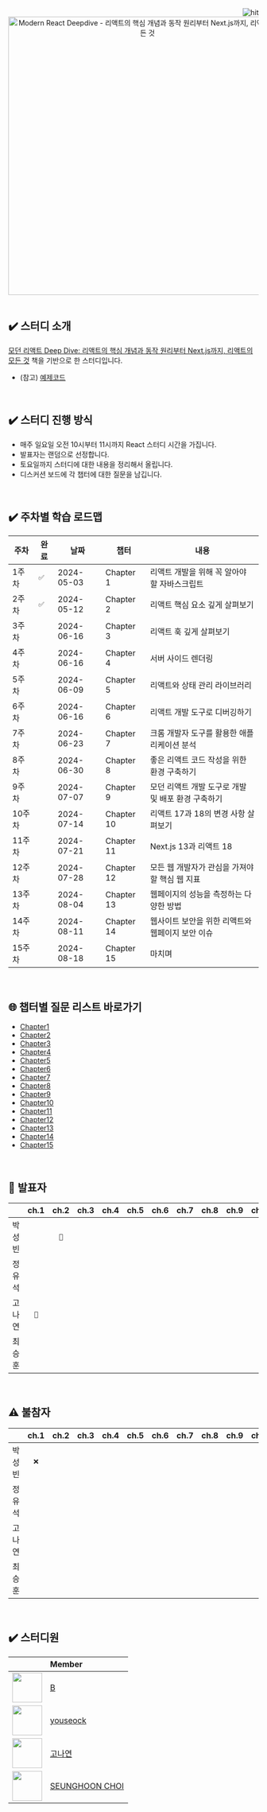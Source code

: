 <div align="right"> 
<img src="https://hits.seeyoufarm.com/api/count/incr/badge.svg?url=https%3A%2F%2Fgithub.com%2FScrutinize-React-Deep-Dive%2Fmodern-react-deepdive%2F&count_bg=%23232330&title_bg=%23555555&icon=&icon_color=%23E7E7E7&title=hits&edge_flat=false" alt="hit" />
</div>

<div align="center">
  <img width="560" height="auto" src="https://github.com/Scrutinize-React-Deep-Dive/modern-react-deepdive/assets/48350491/15433351-cb72-44f6-986a-a1638be43f07" alt="Modern React Deepdive - 리액트의 핵심 개념과 동작 원리부터 Next.js까지, 리액트의 모든 것"/>  
</div>

<br>

## ✔️ 스터디 소개

[모던 리액트 Deep Dive: 리액트의 핵심 개념과 동작 원리부터 Next.js까지, 리액트의 모든 것](https://wikibook.co.kr/react-deep-dive/) 책을 기반으로 한 스터디입니다.

- (참고) [예제코드](https://github.com/wikibook/react-deep-dive-example)

<br>

## ✔️ 스터디 진행 방식

- 매주 일요일 오전 10시부터 11시까지 React 스터디 시간을 가집니다.
- 발표자는 랜덤으로 선정합니다.
- 토요일까지 스터디에 대한 내용을 정리해서 올립니다.
- 디스커션 보드에 각 챕터에 대한 질문을 남깁니다.


<br>

## ✔️ 주차별 학습 로드맵

| 주차 | 완료 | 날짜       | 챕터        | 내용 | 
|------|----|------------|------------| --- |
| 1주차 | `✅`  | 2024-05-03 | Chapter 1  | 리액트 개발을 위해 꼭 알아야 할 자바스크립트 |
| 2주차 | `✅`  | 2024-05-12 | Chapter 2  | 리액트 핵심 요소 깊게 살펴보기 |
| 3주차 | ` `  | 2024-06-16 | Chapter 3  | 리액트 훅 깊게 살펴보기 |
| 4주차 | ` `  | 2024-06-16 | Chapter 4  | 서버 사이드 렌더링 |
| 5주차 | ` `  | 2024-06-09 | Chapter 5  | 리액트와 상태 관리 라이브러리 |
| 6주차 | ` `  | 2024-06-16 | Chapter 6  | 리액트 개발 도구로 디버깅하기 |
| 7주차 | ` `  | 2024-06-23 | Chapter 7  | 크롬 개발자 도구를 활용한 애플리케이션 분석 |
| 8주차 | ` `  | 2024-06-30 | Chapter 8  | 좋은 리액트 코드 작성을 위한 환경 구축하기 |
| 9주차 | ` `  | 2024-07-07 | Chapter 9  | 모던 리액트 개발 도구로 개발 및 배포 환경 구축하기 |
| 10주차 | ` ` | 2024-07-14 | Chapter 10 | 리액트 17과 18의 변경 사항 살펴보기 |
| 11주차 | ` ` | 2024-07-21 | Chapter 11 | Next.js 13과 리액트 18 |
| 12주차 | ` ` | 2024-07-28 | Chapter 12 | 모든 웹 개발자가 관심을 가져야 할 핵심 웹 지표 |
| 13주차 | ` ` | 2024-08-04 | Chapter 13 | 웹페이지의 성능을 측정하는 다양한 방법 |
| 14주차 | ` ` | 2024-08-11 | Chapter 14 | 웹사이트 보안을 위한 리액트와 웹페이지 보안 이슈 |
| 15주차 | ` ` | 2024-08-18 | Chapter 15 | 마치며 |

<br>

## 🌐 챕터별 질문 리스트 바로가기

- [Chapter1](https://github.com/Scrutinize-React-Deep-Dive/modern-react-deepdive/discussions/56)
- [Chapter2](https://...)
- [Chapter3](https://...)
- [Chapter4](https://...)
- [Chapter5](https://...)
- [Chapter6](https://...)
- [Chapter7](https://...)
- [Chapter8](https://...)
- [Chapter9](https://...)
- [Chapter10](https://...)
- [Chapter11](https://...)
- [Chapter12](https://...)
- [Chapter13](https://...)
- [Chapter14](https://...)
- [Chapter15](https://...)

<br>

## 🎤 발표자

|   | ch.1 | ch.2 | ch.3 | ch.4 | ch.5 | ch.6 | ch.7 | ch.8 | ch.9 | ch.10 | ch.11 | ch.12 |
|:---:|:---:| :---:| :---:| :---:| :---:| :---:| :---:| :---:| :---:| :---:| :---:| :---:|
| 박성빈 | ` ` | `🎤` | ` ` | ` ` | ` ` | ` ` | ` ` | ` ` | ` ` |  ` ` |  ` ` |  ` ` |
| 정유석 | ` ` | ` ` | ` ` | ` ` | ` ` | ` ` | ` ` | ` ` | ` ` |  ` ` |  ` ` |  ` ` |
| 고나연 | `🎤` | ` ` | ` ` | ` ` | ` ` | ` ` | ` ` | ` ` | ` ` |  ` ` |  ` ` |  ` ` |
| 최승훈 | ` ` | ` ` | ` ` | ` ` | ` ` | ` ` | ` ` | ` ` | ` ` |  ` ` |  ` ` |  ` ` |


<br>

## ⚠️ 불참자

|   | ch.1 | ch.2 | ch.3 | ch.4 | ch.5 | ch.6 | ch.7 | ch.8 | ch.9 | ch.10 | ch.11 | ch.12 |
|:---:|:---:| :---:| :---:| :---:| :---:| :---:| :---:| :---:| :---:| :---:| :---:| :---:|
| 박성빈 | `❌` | ` ` | ` ` | ` ` | ` ` | ` ` | ` ` | ` ` | ` ` |  ` ` |  ` ` |  ` ` |
| 정유석 | ` ` | ` ` | ` ` | ` ` | ` ` | ` ` | ` ` | ` ` | ` ` |  ` ` |  ` ` |  ` ` |
| 고나연 | ` ` | ` ` | ` ` | ` ` | ` ` | ` ` | ` ` | ` ` | ` ` |  ` ` |  ` ` |  ` ` |
| 최승훈 | ` ` | ` ` | ` ` | ` ` | ` ` | ` ` | ` ` | ` ` | ` ` |  ` ` |  ` ` |  ` ` |

<br>

## ✔️ 스터디원

| | Member |
|:------:|:-------|
| <img src="https://avatars.githubusercontent.com/u/48350491?s=96&v=4" width="60" height="60"> | [B](https://github.com/orgs/Scrutinize-React-Deep-Dive/people/functionBee) |
| <img src="https://avatars.githubusercontent.com/u/78193416?s=96&v=4" width="60" height="60"> | [youseock](https://github.com/orgs/Scrutinize-React-Deep-Dive/people/mahwin) |
| <img src="https://avatars.githubusercontent.com/u/71490862?s=96&v=4" width="60" height="60"> | [고나연](https://github.com/orgs/Scrutinize-React-Deep-Dive/people/NYeonK) |
| <img src="https://avatars.githubusercontent.com/u/78516146?s=96&v=4" width="60" height="60"> | [SEUNGHOON CHOI](https://github.com/orgs/Scrutinize-React-Deep-Dive/people/valueinvestment) |

